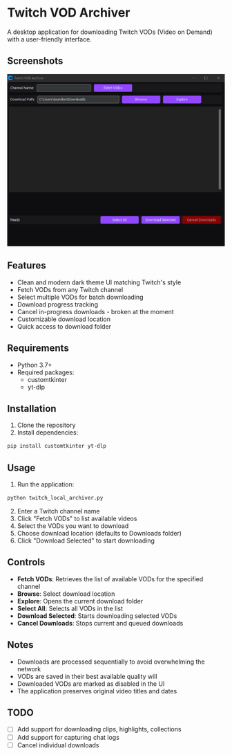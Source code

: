 # Twitch VOD Archiver

A desktop application for downloading Twitch VODs (Video on Demand) with a user-friendly interface.
## Screenshots
![UI Screenshot](/img/ui_ss.png)

## Features

- Clean and modern dark theme UI matching Twitch's style
- Fetch VODs from any Twitch channel
- Select multiple VODs for batch downloading
- Download progress tracking
- Cancel in-progress downloads - broken at the moment
- Customizable download location
- Quick access to download folder

## Requirements

- Python 3.7+
- Required packages:
  - customtkinter
  - yt-dlp

## Installation

1. Clone the repository
2. Install dependencies:
```bash
pip install customtkinter yt-dlp
```

## Usage

1. Run the application:
```bash
python twitch_local_archiver.py
```

2. Enter a Twitch channel name
3. Click "Fetch VODs" to list available videos
4. Select the VODs you want to download
5. Choose download location (defaults to Downloads folder)
6. Click "Download Selected" to start downloading

## Controls

- **Fetch VODs**: Retrieves the list of available VODs for the specified channel
- **Browse**: Select download location
- **Explore**: Opens the current download folder
- **Select All**: Selects all VODs in the list
- **Download Selected**: Starts downloading selected VODs
- **Cancel Downloads**: Stops current and queued downloads

## Notes

- Downloads are processed sequentially to avoid overwhelming the network
- VODs are saved in their best available quality will
- Downloaded VODs are marked as disabled in the UI
- The application preserves original video titles and dates

## TODO

- [ ] Add support for downloading clips, highlights, collections
- [ ] Add support for capturing chat logs
- [ ] Cancel individual downloads
